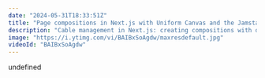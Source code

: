 ```yaml
---
date: "2024-05-31T18:33:51Z"
title: "Page compositions in Next.js with Uniform Canvas and the Jamstack"
description: "Cable management in Next.js: creating compositions with different headless sources with Uniform Canvas in Next.js."
image: "https://i.ytimg.com/vi/BAIBxSoAgdw/maxresdefault.jpg"
videoId: "BAIBxSoAgdw"
---
```


undefined